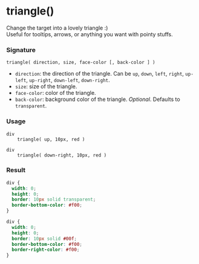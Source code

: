 # triangle()

Change the target into a lovely triangle :)  
Useful for tooltips, arrows, or anything you want with pointy stuffs.

### Signature

`triangle( direction, size, face-color [, back-color ] )`

* `direction`: the direction of the triangle. Can be `up`, `down`, `left`, `right`, `up-left`, `up-right`, `down-left`, `down-right`.
* `size`: size of the triangle.
* `face-color`: color of the triangle.
* `back-color`: background color of the triangle. *Optional*. Defaults to `transparent`.

### Usage

```stylus
div
    triangle( up, 10px, red )

div
    triangle( down-right, 10px, red )
```

### Result

```css
div {
  width: 0;
  height: 0;
  border: 10px solid transparent;
  border-bottom-color: #f00;
}

div {
  width: 0;
  height: 0;
  border: 10px solid #00f;
  border-bottom-color: #f00;
  border-right-color: #f00;
}
```
